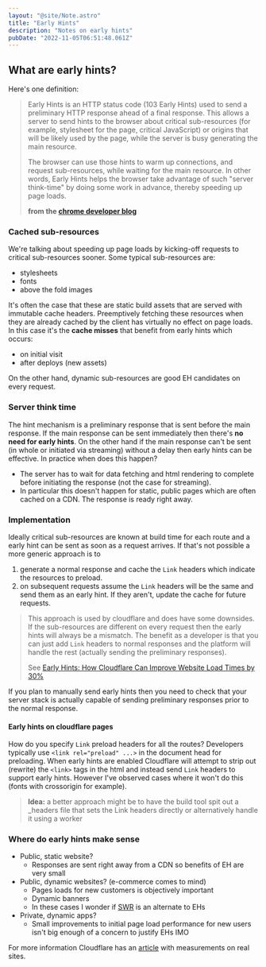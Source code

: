```yaml
---
layout: "@site/Note.astro"
title: "Early Hints"
description: "Notes on early hints"
pubDate: "2022-11-05T06:51:48.061Z"
---
```


## What are early hints? 

Here's one definition:

> Early Hints is an HTTP status code (103 Early Hints) used to send a preliminary HTTP response ahead of a final response. This allows a server to send hints to the browser about critical sub-resources (for example, stylesheet for the page, critical JavaScript) or origins that will be likely used by the page, while the server is busy generating the main resource. 
>
> The browser can use those hints to warm up connections, and request sub-resources, while waiting for the main resource. In other words, Early Hints helps the browser take advantage of such "server think-time" by doing some work in advance, thereby speeding up page loads.
>
> **from the [chrome developer blog][1]**


### Cached sub-resources

We're talking about speeding up page loads by kicking-off requests to critical sub-resources sooner.
Some typical sub-resources are:

  - stylesheets
  - fonts
  - above the fold images

It's often the case that these are static build assets that are served with immutable cache headers.
Preemptively fetching these resources when they are already cached by the client has virtually no
effect on page loads. In this case it's the **cache misses** that benefit from early hints which occurs:

  - on initial visit
  - after deploys (new assets)

On the other hand, dynamic sub-resources are good EH candidates on every request.

### Server think time
   
The hint mechanism is a preliminary response that is sent before the main response. 
If the main response can be sent immediately then there's **no need for early hints**.
On the other hand if the main response can't be sent 
(in whole or initiated via streaming) without a delay then early hints
can be effective. In practice when does this happen?

  - The server has to wait for data fetching and html rendering to complete before
    initiating the response (not the case for streaming).
  - In particular this doesn't happen for static, public pages which are often 
    cached on a CDN. The response is ready right away.

### Implementation

Ideally critical sub-resources are known at build time for each route and a early
hint can be sent as soon as a request arrives. If that's not possible a more generic approach
is to

  1. generate a normal response and cache the `Link` headers which indicate the 
     resources to preload.
  2. on subsequent requests assume the `Link` headers will be the same and send them
     as an early hint. If they aren't, update the cache for future requests.

> This approach is used by cloudflare and does have some downsides. If the sub-resources
are different on every request then the early hints will always be a mismatch. The benefit as 
a developer is that you can just add `Link` headers to normal responses and the platform will
handle the rest (actually sending the preliminary responses).
>
> See [Early Hints: How Cloudflare Can Improve Website Load Times by 30%][3]

If you plan to manually send early hints then you need to check that your 
server stack is actually capable of sending preliminary responses 
prior to the normal response.

#### Early hints on cloudflare pages

How do you specify `Link` preload headers for all the routes? Developers typically use
`<link rel="preload" ...>` in the document head for preloading. When early hints are enabled
Cloudflare will attempt to strip out (rewrite) the `<link>` tags in the html
and instead send `Link` headers to support early hints. 
However I've observed cases where it won't do this (fonts with crossorigin for example).

> **Idea:** a better approach might be to have the build tool spit out a _headers file that sets the
Link headers directly or alternatively handle it using a worker

### Where do early hints make sense

- Public, static website?
  - Responses are sent right away from a CDN so benefits of EH are very small
- Public, dynamic websites? (e-commerce comes to mind)
  - Pages loads for new customers is objectively important
  - Dynamic banners
  - In these cases I wonder if [SWR][5] is an alternate to EHs
- Private, dynamic apps?
  - Small improvements to initial page load performance for new users isn't big enough of a concern
    to justify EHs IMO

For more information Cloudflare has an [article][4] with measurements on real sites.

[1]: https://developer.chrome.com/blog/early-hints/
[2]: https://developers.cloudflare.com/cache/about/early-hints/
[3]: https://blog.cloudflare.com/early-hints/
[4]: https://blog.cloudflare.com/early-hints-performance/
[5]: https://web.dev/stale-while-revalidate/
